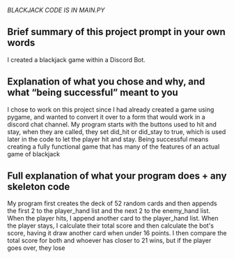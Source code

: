 *BLACKJACK CODE IS IN MAIN.PY*

Brief summary of this project prompt in your own words
-
I created a blackjack game within a Discord Bot.


Explanation of what you chose and why, and what “being successful” meant to you
-

I chose to work on this project since I had already created a game using pygame, and wanted to convert it over to a form that would work in a discord chat channel. My program starts with the buttons used to hit and stay, 
when they are called, they set did_hit or did_stay to true, which is used later in the code to let the player hit and stay. Being successful means creating a fully functional game that has many of the features of an actual game of blackjack


Full explanation of what your program does + any skeleton code
-

My program first creates the deck of 52 random cards and then appends the first 2 to the player_hand list and the next 2 to the enemy_hand list. When the player hits, I append another card to the player_hand list.
When the player stays, I calculate their total score and then calculate the bot's score, having it draw another card when under 16 points.
I then compare the total score for both and whoever has closer to 21 wins, but if the player goes over, they lose
